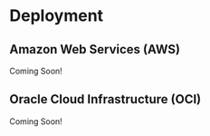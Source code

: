 # Deployment

## Amazon Web Services (AWS)

Coming Soon!

## Oracle Cloud Infrastructure (OCI)

Coming Soon!